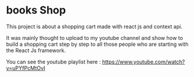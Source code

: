 # books Shop

This project is about a shopping cart made with react js and context api.

It was mainly thought to upload to my youtube channel and show how to build a shopping cart step by step to all those people who are starting with the React Js framework.

You can see the youtube playlist here : https://www.youtube.com/watch?v=uPYfPcMtOvI
